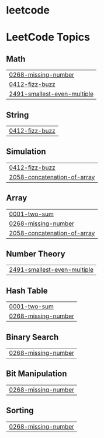 # leetcode
<!---LeetCode Topics Start-->
# LeetCode Topics
## Math
|  |
| ------- |
| [0268-missing-number](https://github.com/ajmiyasalam/leetcode/tree/master/0268-missing-number) |
| [0412-fizz-buzz](https://github.com/ajmiyasalam/leetcode/tree/master/0412-fizz-buzz) |
| [2491-smallest-even-multiple](https://github.com/ajmiyasalam/leetcode/tree/master/2491-smallest-even-multiple) |
## String
|  |
| ------- |
| [0412-fizz-buzz](https://github.com/ajmiyasalam/leetcode/tree/master/0412-fizz-buzz) |
## Simulation
|  |
| ------- |
| [0412-fizz-buzz](https://github.com/ajmiyasalam/leetcode/tree/master/0412-fizz-buzz) |
| [2058-concatenation-of-array](https://github.com/ajmiyasalam/leetcode/tree/master/2058-concatenation-of-array) |
## Array
|  |
| ------- |
| [0001-two-sum](https://github.com/ajmiyasalam/leetcode/tree/master/0001-two-sum) |
| [0268-missing-number](https://github.com/ajmiyasalam/leetcode/tree/master/0268-missing-number) |
| [2058-concatenation-of-array](https://github.com/ajmiyasalam/leetcode/tree/master/2058-concatenation-of-array) |
## Number Theory
|  |
| ------- |
| [2491-smallest-even-multiple](https://github.com/ajmiyasalam/leetcode/tree/master/2491-smallest-even-multiple) |
## Hash Table
|  |
| ------- |
| [0001-two-sum](https://github.com/ajmiyasalam/leetcode/tree/master/0001-two-sum) |
| [0268-missing-number](https://github.com/ajmiyasalam/leetcode/tree/master/0268-missing-number) |
## Binary Search
|  |
| ------- |
| [0268-missing-number](https://github.com/ajmiyasalam/leetcode/tree/master/0268-missing-number) |
## Bit Manipulation
|  |
| ------- |
| [0268-missing-number](https://github.com/ajmiyasalam/leetcode/tree/master/0268-missing-number) |
## Sorting
|  |
| ------- |
| [0268-missing-number](https://github.com/ajmiyasalam/leetcode/tree/master/0268-missing-number) |
<!---LeetCode Topics End-->